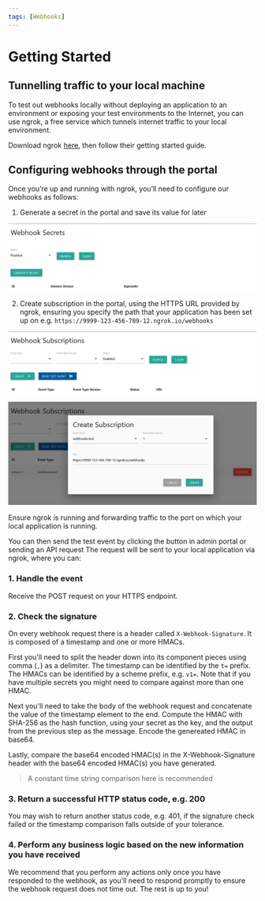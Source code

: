 ```yaml
---
tags: [Webhooks]
---
```


# Getting Started

## Tunnelling traffic to your local machine

To test out webhooks locally without deploying an application to an environment or exposing your test environments to the Internet, you can use ngrok, a free service which tunnels internet traffic to your local environment. 

Download ngrok [here](https://ngrok.com/download), then follow their getting started guide.

## Configuring webhooks through the portal

Once you’re up and running with ngrok, you’ll need to configure our webhooks as follows:

1. Generate a secret in the portal and save its value for later

  ![Generate a secret in the portal](../../assets/images/webhooks/Generate-Secret.png)

2. Create subscription in the portal, using the HTTPS URL provided by ngrok, ensuring you specify the path that your application has been set up on e.g. `https://9999-123-456-789-12.ngrok.io/webhooks`

  ![Create a subscription](../../assets/images/webhooks/Create-Subscription1.png)
  
  ![Create a subscription details](../../assets/images/webhooks/Create-Subscription2.png)

Ensure ngrok is running and forwarding traffic to the port on which your local application is running.

You can then send the test event by clicking the button in admin portal or sending an API request
The request will be sent to your local application via ngrok, where you can:

### 1. Handle the event

Receive the POST request on your HTTPS endpoint.

### 2. Check the signature

On every webhook request there is a header called `X-Webhook-Signature`. It is composed of a timestamp and one or more HMACs.

First you'll need to split the header down into its component pieces using comma (`,`) as a delimiter. The timestamp can be identified by the `t=` prefix. The HMACs can be identified by a scheme prefix, e.g. `v1=`. Note that if you have multiple secrets you might need to compare against more than one HMAC.

Next you'll need to take the body of the webhook request and concatenate the value of the timestamp element to the end.
Compute the HMAC with SHA-256 as the hash function, using your secret as the key, and the output from the previous step as the message. Encode the genereated HMAC in base64.

Lastly, compare the base64 encoded HMAC(s) in the X-Webhook-Signature header with the base64 encoded HMAC(s) you have generated.

<!-- theme: info -->
> A constant time string comparison here is recommended

### 3. Return a successful HTTP status code, e.g. 200

You may wish to return another status code, e.g. 401, if the signature check failed or the timestamp comparison falls outside of your tolerance.

### 4. Perform any business logic based on the new information you have received

We recommend that you perform any actions only once you have responded to the webhook, as you'll need to respond promptly to ensure the webhook request does not time out. The rest is up to you!
